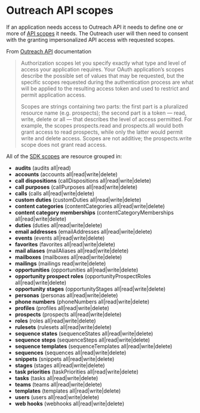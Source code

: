 <!-- omit in toc -->

# Outreach API scopes

If an application needs access to Outreach API it needs to define one or more of [API scopes](https://api.outreach.io/api/v2/docs#authorization) it needs. The Outreach user will then need to consent with the granting impersonalized API access with requested scopes.

From [Outreach API](https://api.outreach.io/api/v2/docs#authorization) documentation

> Authorization scopes let you specify exactly what type and level of access your application requires. Your OAuth application’s scopes describe the possible set of values that may be requested, but the specific scopes requested during the authentication process are what will be applied to the resulting access token and used to restrict and permit application access.
>
> Scopes are strings containing two parts: the first part is a pluralized resource name (e.g. prospects); the second part is a token — read, write, delete or all — that describes the level of access permitted. For example, the scopes prospects.read and prospects.all would both grant access to read prospects, while only the latter would permit write and delete access. Scopes are not additive; the prospects.write scope does not grant read access.

All of the [SDK scopes](../src/manifest/api/scopes.ts) are resource grouped in:

- **audits** (audits all|read)
- **accounts** (accounts all|read|write|delete)
- **call dispositions** (callDispositions all|read|write|delete)
- **call purposes** (callPurposes all|read|write|delete)
- **calls** (calls all|read|write|delete)
- **custom duties** (customDuties all|read|write|delete)
- **content categories** (contentCategories all|read|write|delete)
- **content category memberships** (contentCategoryMemberships all|read|write|delete)
- **duties** (duties all|read|write|delete)
- **email addresses** (emailAddresses all|read|write|delete)
- **events** (events all|read|write|delete)
- **favorites** (favorites all|read|write|delete)
- **mail aliases** (mailAliases all|read|write|delete)
- **mailboxes** (mailboxes all|read|write|delete)
- **mailings** (mailings read|write|delete)
- **opportunities** (opportunities all|read|write|delete)
- **opportunity prospect roles** (opportunityProspectRoles all|read|write|delete)
- **opportunity stages** (opportunityStages all|read|write|delete)
- **personas** (personas all|read|write|delete)
- **phone numbers** (phoneNumbers all|read|write|delete)
- **profiles** (profiles all|read|write|delete)
- **prospects** (prospects all|read|write|delete)
- **roles** (roles all|read|write|delete)
- **rulesets** (rulesets all|read|write|delete)
- **sequence states** (sequenceStates all|read|write|delete)
- **sequence steps** (sequenceSteps all|read|write|delete)
- **sequence templates** (sequenceTemplates all|read|write|delete)
- **sequences** (sequences all|read|write|delete)
- **snippets** (snippets all|read|write|delete)
- **stages** (stages all|read|write|delete)
- **task priorities** (taskPriorities all|read|write|delete)
- **tasks** (tasks all|read|write|delete)
- **teams** (teams all|read|write|delete)
- **templates** (templates all|read|write|delete)
- **users** (users all|read|write|delete)
- **web hooks** (webhooks all|read|write|delete)
